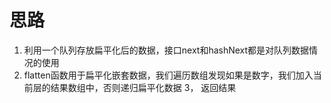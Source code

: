 # 思路

1. 利用一个队列存放扁平化后的数据，接口next和hashNext都是对队列数据情况的使用
2. flatten函数用于扁平化嵌套数据，我们遍历数组发现如果是数字，我们加入当前层的结果数组中，否则递归扁平化数据
3， 返回结果
